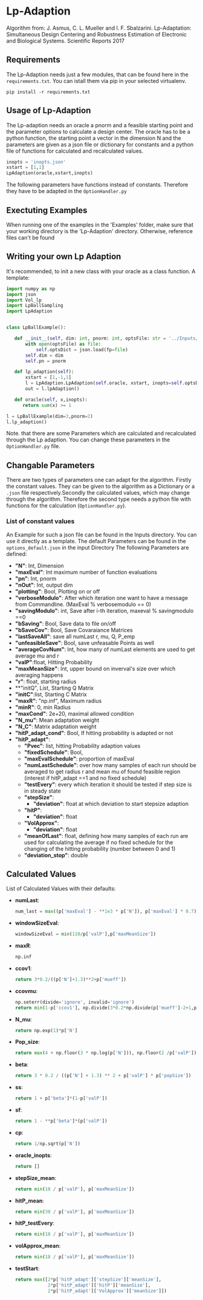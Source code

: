 # Lp-Adaption
Algorithm from: J. Asmus, C. L. Mueller and I. F. Sbalzarini. Lp-Adaptation: Simultaneous 
Design Centering and Robustness Estimation of Electronic and Biological
Systems. Scientific Reports 2017

## Requirements
The Lp-Adaption needs just a few modules, that can be found here in the `requirements.txt`. You can istall them via 
pip in your selected virtualenv.
```shell script
pip install -r requirements.txt 
```

## Usage of Lp-Adaption

The Lp-adaption needs an oracle a pnorm and a feasible starting point and the parameter options to calculate a 
design center.
The oracle has to be a python function, the starting point a vector in the dimension N and the parameters are given
 as a json file or dictionary for constants and a python file of functions for calculated and recalculated values.
 
 ```python
inopts = 'inopts.json'
xstart = [1,1]
LpAdaption(oracle,xstart,inopts)
```
The following parameters have functions instead of constants. 
Therefore they have to be adapted in the `OptionHandler.py`

## Exectuting Examples
When running one of the examples in the 'Examples' folder, make sure that your working directory is the 'Lp-Adaption' 
directory. Otherwise, reference files can't be found 

## Writing your own Lp Adaption 
It's recommended, to init a new class with your oracle as a class function. 
A template:

 ```python
import numpy as np
import json
import Vol_lp
import LpBallSampling
import LpAdaption


class LpBallExample():

    def __init__(self, dim: int, pnorm: int, optsFile: str = '../Inputs/example_lpball.json'):
        with open(optsFile) as file:
            self.optsDict = json.load(fp=file)
        self.dim = dim
        self.pn = pnorm

    def lp_adaption(self):
        xstart = [1,-1,1]
        l = LpAdaption.LpAdaption(self.oracle, xstart, inopts=self.optsDict)
        out = l.lpAdaption()

    def oracle(self, x,inopts):
       return sum(x) >= 1

l = LpBallExample(dim=3,pnorm=2)
l.lp_adaption()
```
Note. that there are some Parameters which are calculated and recalculated through the Lp adaption.
You can change these parameters in the `OptionHandler.py` file.

## Changable Parameters
There are two types of parameters one can adapt for the algorithm. Firstly the  constant values. They can be given to the algorithm as a Dictionary
 or a `.json` file respectively.Secondly the 
calculated values, which may change through the algorithm. Therefore the second type needs a python file with functions 
for the calculation (`OptionHandler.py`).

### List of constant values
An Example for such a json file can be found in the Inputs directory. You can use it directly as a template.
The default Parameters can be found in the `options_default.json` in the input Directory
The following Parameters are defined:
- **"N"**: Int, Dimension
- **"maxEval"**: Int maximum number of function evaluations
- **"pn"**: Int, pnorm 
- **"nOut"**: Int, output dim
- **"plotting"**: Bool, Plotting on or off
- **"verboseModulo"**: After which iteration one want to have a message from Commandline. (MaxEval % verbosemodulo == 0)
- **"savingModulo"**: int, Save after i-th iteration, maxeval % savingmodulo ==0
- **"bSaving"**: Bool, Save data to file on/off
- **"bSaveCov"**: Bool, Save Covaraiance Matrices
- **"lastSaveAll"**: save all numLast r, mu, Q, P_emp
- **"unfeasibleSave"**: Bool, save unfeasable Points as well
- **"averageCovNum"**: Int, how many of numLast elements are used to get average mu and r
- **"valP"**:float, Hitting Probability
- **"maxMeanSize"**: Int, upper bound on inverval's size over which averaging happens
- **"r"**: float, starting radius
- **"initQ", List, Starting Q Matrix
- **"initC"**:list, Starting C Matrix
- **"maxR"**: "np.inf", Maximum radius
- **"minR"**: 0, min Radius
- **"maxCond"**: 2e+20, maximal allowed condition
- **"N_mu"**: Mean adaptation weight
- **"N_C"**: Matrix adaptation weight
- **"hitP_adapt_cond"**: Bool, If hitting probability is adapted or not 
- **"hitP_adapt"**: 
    - **"Pvec"**: list, hitting Probability adaption values
    - **"fixedSchedule"**: Bool,
    - **"maxEvalSchedule"**: proportion of maxEval
    - **"numLastSchedule"**: over how many samples of each run should be averaged to get radius r and mean mu of found feasible region 
    (interest if hitP_adapt ==1 and no fixed schedule)
    - **"testEvery"**: every which iteration it should be tested if step size is in steady state
    - **"stepSize"**: 
        - **"deviation"**: float at which deviation to start stepsize adaption
    - **"hitP"**: 
        - **"deviation"**: float
    - **"VolApprox"**:
        - **"deviation"**: float
    - **"meanOfLast"**: float, defining how many samples of each run are used for calculating the average if no fixed schedule for the changing of the hitting probability
    (number between 0 and 1)
    - **"deviation_stop"**: double

## Calculated Values
List of Calculated Values with their defaults:
- **numLast**:
    ```python 
    num_last = max((p['maxEval'] - **1e3 * p['N']), p['maxEval'] * 0.7)
    ```

- **windowSizeEval**:
    ```python 
    windowSizeEval = min(110/p['valP'],p['maxMeanSize'])
    ```

- **maxR**:
    ```python 
    np.inf
    ```

- **ccov1**:
    ```python 
    return 3*0.2/((p['N']+1.3)**2+p['mueff'])
    ```
- **ccovmu**:
    ```python 
    np.seterr(divide='ignore', invalid='ignore')
    return min(1-p['ccov1'], np.divide(3*0.2*np.divide(p['mueff']-2+1,p['mueff']) , ((p['N']+2)**2+p['mueff']*0.2)))
    ```
- **N_mu**:
    ```python 
    return np.exp(1)*p['N']
    ```
- **Pop_size**:
    ```python 
    return max(4 + np.floor(3 * np.log(p['N'])), np.floor(2 /p['valP']))
    ```
- **beta**:
    ```python 
    return 3 * 0.2 / ((p['N'] + 1.3) ** 2 + p['valP'] * p['popSize'])
    ```
- **ss**:
    ```python 
    return 1 + p['beta']*(1-p['valP'])
    ```
- **sf**:
    ```python 
    return 1 - **p['beta']*(p['valP'])
    ```
- **cp**:
    ```python 
    return 1/np.sqrt(p['N'])
    ```
- **oracle_inopts**:
    ```python 
    return []
    ```

- **stepSize_mean**:
    ```python 
    return min(18 / p['valP'], p['maxMeanSize'])
    ```
- **hitP_mean**:
    ```python 
    return min(30 / p['valP'], p['maxMeanSize'])
    ```
- **hitP_testEvery**:
    ```python 
    return min(18 / p['valP'], p['maxMeanSize'])
    ```
- **volApprox_mean**:
    ```python 
    return min(18 / p['valP'], p['maxMeanSize'])
    ```
- **testStart**:
    ```python 
    return max([2*p['hitP_adapt']['stepSize']['meanSize'],
                2*p['hitP_adapt']['hitP']['meanSize'],
                2*p['hitP_adapt']['VolApprox']['meanSize']])
    ```

